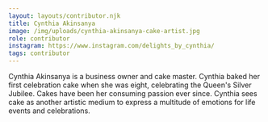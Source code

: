 ```yaml
---
layout: layouts/contributor.njk
title: Cynthia Akinsanya
image: /img/uploads/cynthia-akinsanya-cake-artist.jpg
role: contributor
instagram: https://www.instagram.com/delights_by_cynthia/
tags: contributor
---
```

Cynthia Akinsanya is a business owner and cake master. Cynthia baked her first celebration cake when she was eight, celebrating the Queen's Silver Jubilee. Cakes have been her consuming passion ever since. Cynthia sees cake as another artistic medium to express a multitude of emotions for life events and celebrations.